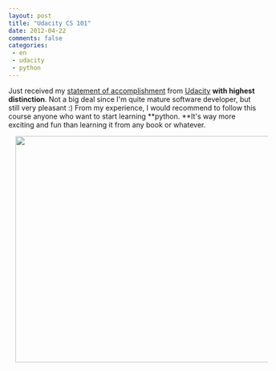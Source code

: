 ```yaml
---
layout: post
title: "Udacity CS 101"
date: 2012-04-22
comments: false
categories:
 - en
 - udacity
 - python
---
```



Just received my <a href="http://dl.dropbox.com/u/7737209/cs101%20udacity.pdf">statement of accomplishment</a> from <a href="http://www.udacity.com/">Udacity</a> **with highest distinction**. Not a big deal since I'm quite mature software developer, but still very pleasant :)
From my experience, I would recommend to follow this course anyone who want to start learning **python. **It's way more exciting and fun than learning it from any book or whatever.

<a href="http://2.bp.blogspot.com/-U25tS2V0970/T5Pf7FOD4pI/AAAAAAAADxY/WjXf1xNBHMY/s1600/udacity.png" imageanchor="1" style="margin-left: 1em; margin-right: 1em;"><img border="0" height="452" src="http://2.bp.blogspot.com/-U25tS2V0970/T5Pf7FOD4pI/AAAAAAAADxY/WjXf1xNBHMY/s640/udacity.png" width="640" /></a>

